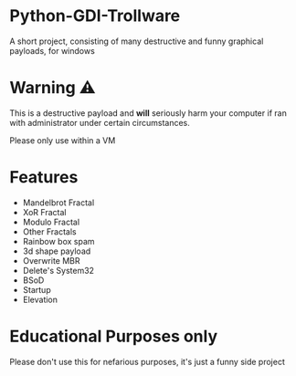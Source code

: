 # Python-GDI-Trollware
A short project, consisting of many destructive and funny graphical payloads, for windows

# Warning ⚠

This is a destructive payload and **will** seriously harm your computer if ran with administrator under certain circumstances.

Please only use within a VM

# Features

 - Mandelbrot Fractal
 - XoR Fractal
 - Modulo Fractal
 - Other Fractals
 - Rainbow box spam
 - 3d shape payload
 - Overwrite MBR
 - Delete's System32
 - BSoD
 - Startup
 - Elevation

# Educational Purposes only

Please don't use this for nefarious purposes, it's just a funny side project
